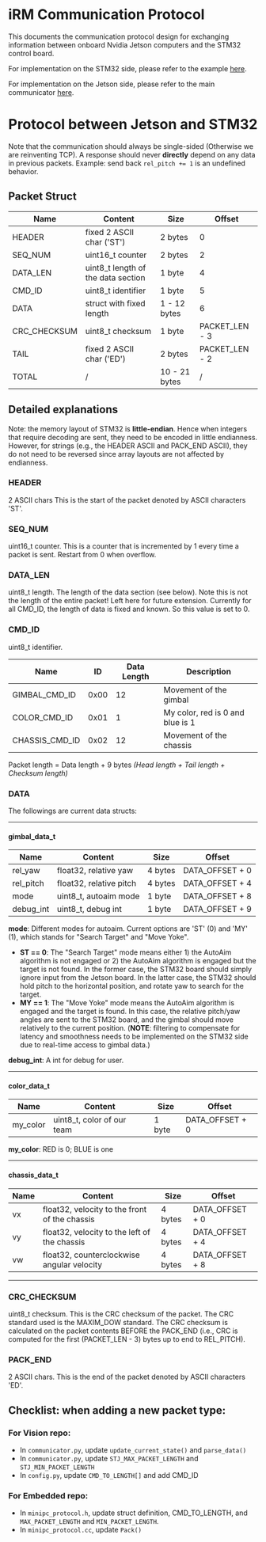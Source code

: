 # iRM Communication Protocol

This documents the communication protocol design for exchanging information between
onboard Nvidia Jetson computers and the STM32 control board.

For implementation on the STM32 side, please refer to the example [here](https://github.com/illini-robomaster/iRM_Embedded_2023/tree/main/examples/minipc).

For implementation on the Jetson side, please refer to the main communicator [here](../Communication/communicator.py).

# Protocol between Jetson and STM32

Note that the communication should always be single-sided (Otherwise we are reinventing TCP). A response should never **directly** depend on any data in previous packets. Example: send back `rel_pitch += 1` is an undefined behavior.

## Packet Struct

| Name         | Content                            | Size          | Offset         |
|--------------|------------------------------------|---------------|----------------|
| HEADER       | fixed 2 ASCII char ('ST')          | 2 bytes       | 0              |
| SEQ_NUM      | uint16_t counter                   | 2 bytes       | 2              |
| DATA_LEN     | uint8_t length of the data section | 1 byte        | 4              |
| CMD_ID       | uint8_t identifier                 | 1 byte        | 5              |
| DATA         | struct with fixed length           | 1 - 12 bytes  | 6              |
| CRC_CHECKSUM | uint8_t checksum                   | 1 byte        | PACKET_LEN - 3 |
| TAIL         | fixed 2 ASCII char ('ED')          | 2 bytes       | PACKET_LEN - 2 |
| TOTAL        | /                                  | 10 - 21 bytes | /              |

## Detailed explanations

Note: the memory layout of STM32 is **little-endian**. Hence when integers that require
decoding are sent, they need to be encoded in little endianness. However, for strings
(e.g., the HEADER ASCII and PACK_END ASCII), they do not need to be reversed since array
layouts are not affected by endianness.

### HEADER

2 ASCII chars This is the start of the packet denoted by ASCII characters 'ST'.


### SEQ_NUM

uint16_t counter. This is a counter that is incremented by 1 every time a packet is sent. Restart from 0 when overflow.

### DATA_LEN

uint8_t length. The length of the data section (see below). Note this is not the length of the entire packet! Left here for future extension. Currently for all CMD_ID, the length of data is fixed and known. So this value is set to 0.

### CMD_ID

uint8_t identifier.

| Name           | ID   | Data Length | Description                      |
|----------------|------|-------------|----------------------------------|
| GIMBAL_CMD_ID  | 0x00 | 12          | Movement of the gimbal           |
| COLOR_CMD_ID   | 0x01 | 1           | My color, red is 0 and blue is 1 |
| CHASSIS_CMD_ID | 0x02 | 12          | Movement of the chassis          |

Packet length = Data length + 9 bytes _(Head length + Tail length + Checksum length)_

### DATA

The followings are current data structs:

---

#### gimbal_data_t

| Name      | Content                 | Size    | Offset          |
|-----------|-------------------------|---------|-----------------|
| rel_yaw   | float32, relative yaw   | 4 bytes | DATA_OFFSET + 0 |
| rel_pitch | float32, relative pitch | 4 bytes | DATA_OFFSET + 4 |
| mode      | uint8_t, autoaim mode   | 1 byte  | DATA_OFFSET + 8 |
| debug_int | uint8_t, debug int      | 1 byte  | DATA_OFFSET + 9 |

**mode**: Different modes for autoaim. Current options are 'ST' (0) and 'MY' (1), which stands for "Search Target" and "Move Yoke".

- **ST == 0**: The "Search Target" mode means either 1) the AutoAim algorithm is not engaged
    or 2) the AutoAim algorithm is engaged but the target is not found. In the former case, the
    STM32 board should simply ignore input from the Jetson board. In the latter case, the STM32
    should hold pitch to the horizontal position, and rotate yaw to search for the target.
- **MY == 1**: The "Move Yoke" mode means the AutoAim algorithm is engaged and the target is found.
    In this case, the relative pitch/yaw angles are sent to the STM32 board, and the gimbal
    should move relatively to the current position. (**NOTE**: filtering to compensate for
    latency and smoothness needs to be implemented on the STM32 side due to real-time access
    to gimbal data.)

**debug_int**: A int for debug for user.

---

#### color_data_t

| Name     | Content                    | Size   | Offset          |
|----------|----------------------------|--------|-----------------|
| my_color | uint8_t, color of our team | 1 byte | DATA_OFFSET + 0 |

**my_color**: RED is 0; BLUE is one

---

#### chassis_data_t

| Name | Content                                       | Size    | Offset          |
|------|-----------------------------------------------|---------|-----------------|
| vx   | float32, velocity to the front of the chassis | 4 bytes | DATA_OFFSET + 0 |
| vy   | float32, velocity to the left of the chassis  | 4 bytes | DATA_OFFSET + 4 |
| vw   | float32, counterclockwise angular velocity    | 4 bytes | DATA_OFFSET + 8 |

---

### CRC_CHECKSUM

uint8_t checksum. This is the CRC checksum of the packet. The CRC standard used
is the MAXIM_DOW standard. The CRC checksum is calculated on the packet contents BEFORE the
PACK_END (i.e., CRC is computed for the first (PACKET_LEN - 3) bytes up to end to REL_PITCH).

### PACK_END

2 ASCII chars. This is the end of the packet denoted by ASCII characters 'ED'.

## Checklist: when adding a new packet type:


### For Vision repo:
- In `communicator.py`, update `update_current_state()` and `parse_data()`
- In `communicator.py`, update `STJ_MAX_PACKET_LENGTH` and `STJ_MIN_PACKET_LENGTH`
- In `config.py`, update `CMD_TO_LENGTH[]` and add CMD_ID

### For Embedded repo:
- In `minipc_protocol.h`, update struct definition, CMD_TO_LENGTH, and `MAX_PACKET_LENGTH` and `MIN_PACKET_LENGTH`.
- In `minipc_protocol.cc`, update `Pack()`
